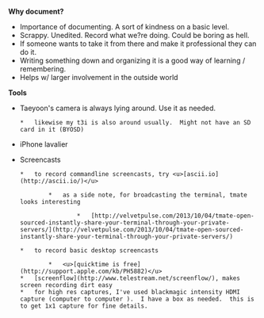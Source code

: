
**Why document?**

*   Importance of documenting. A sort of kindness on a basic level.
*   Scrappy. Unedited. Record what we?re doing. Could be boring as hell. 
*   If someone wants to take it from there and make it professional they can do it.
*   Writing something down and organizing it is a good way of learning / remembering.
*   Helps w/ larger involvement in the outside world

**Tools**

*   Taeyoon's camera is always lying around. Use it as needed.

        *   likewise my t3i is also around usually.  Might not have an SD card in it (BYOSD)

*   iPhone lavalier
*   Screencasts

        *   to record commandline screencasts, try <u>[ascii.io](http://ascii.io/)</u>

                *   as a side note, for broadcasting the terminal, tmate looks interesting

                        *   [http://velvetpulse.com/2013/10/04/tmate-open-sourced-instantly-share-your-terminal-through-your-private-servers/](http://velvetpulse.com/2013/10/04/tmate-open-sourced-instantly-share-your-terminal-through-your-private-servers/)

        *   to record basic desktop screencasts

                *   <u>[quicktime is free](http://support.apple.com/kb/PH5882)</u>
        *   [screenflow](http://www.telestream.net/screenflow/), makes screen recording dirt easy
        *   for high res captures, I've used blackmagic intensity HDMI capture (computer to computer ).  I have a box as needed.  this is to get 1x1 capture for fine details.
